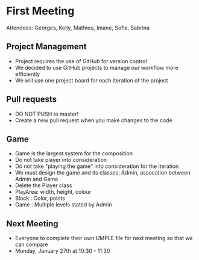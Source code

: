 # First Meeting

Attendees: Georges, Kelly, Mathieu, Imane, Sofia, Sabrina

## Project Management
- Project requires the use of GitHub for version control
- We decided to use GitHub projects to manage our workflow more efficiently
- We will use one project board for each iteration of the project

## Pull requests
- DO NOT PUSH to master! 
- Create a new pull request when you make changes to the code

## Game 
- Game is the largest system for the composition 
- Do not take player into consideration
- Do not take "playing the game" into consideration for the iteration
- We must design the game and its classes: Admin, assocation between Admin and Game
- Delete the Player class
- PlayArea: width, height, colour
- Block : Color, points
- Game : Multiple levels stated by Admin

## Next Meeting
- Everyone to complete their own UMPLE file for next meeting so that we can compare
- Monday, January 27th at 10:30 - 11:30


